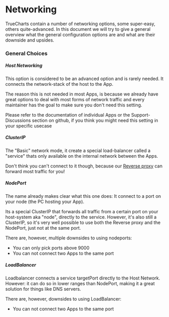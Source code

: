 # Networking

TrueCharts contain a number of networking options, some super-easy, others quite-advanced. In this document we will try to give a general overview what the general configuration options are and what are their downside and upsides.

### General Choices

##### Host Networking

This option is considered to be an advanced option and is rarely needed. It connects the network-stack of the host to the App.

The reason this is not needed in most Apps, is because we already have great options to deal with most forms of network traffic and every maintainer has the goal to make sure you don't need this setting.

Please refer to the documentation of individual Apps or the Support-Discussions section on github, if you think you might need this setting in your specific usecase

##### ClusterIP

The "Basic" network mode, it create a special load-balancer called a "service" thats only available on the internal network between the Apps.

Don't think you can't connect to it though, because our [Reverse proxy](https://wiki.truecharts.org/general/reverse-proxy/) can forward most traffic for you!

##### NodePort

The name already makes clear what this one does: It connect to a port on your node (the PC hosting your App).

Its a special ClusterIP that forwards all traffic from a certain port on your host-system aka "node", directly to the service. However, it's also still a ClusterIP, so it's very well possible to use both the Reverse proxy and the NodePort, just not at the same port.

There are, however, multiple downsides to using nodeports:

- You can only pick ports above 9000
- You can not connect two Apps to the same port

##### LoadBalancer

Loadbalancer connects a service targetPort directly to the Host Network. However: it can do so in lower ranges than NodePort, making it a great solution for things like DNS servers.

There are, however, downsides to using LoadBalancer:

- You can not connect two Apps to the same port
